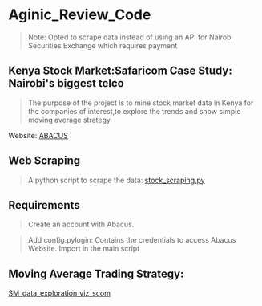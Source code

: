 # Aginic_Review_Code
> Note: Opted to scrape data instead of using an API for Nairobi Securities Exchange which requires payment
## Kenya Stock Market:Safaricom Case Study: Nairobi's biggest telco
> The purpose of the project is to mine stock market data in Kenya for the companies of interest,to explore the trends and show simple moving average strategy

Website: [ABACUS](https://abacus.co.ke/)

## Web Scraping
> A python script to scrape the data: [stock_scraping.py](https://github.com/wambuimungai/kpmg_tech_assessment/blob/master/stock_scraping.py)

## Requirements
 >Create an account with Abacus. 
 
 >Add config.pylogin: Contains the credentials to access Abacus Website. Import in the main script
   

## Moving Average Trading Strategy:
[SM_data_exploration_viz_scom](https://github.com/wambuimungai/kpmg_tech_assessment/blob/master/SM_data_exploration_viz_scom.ipynb)


